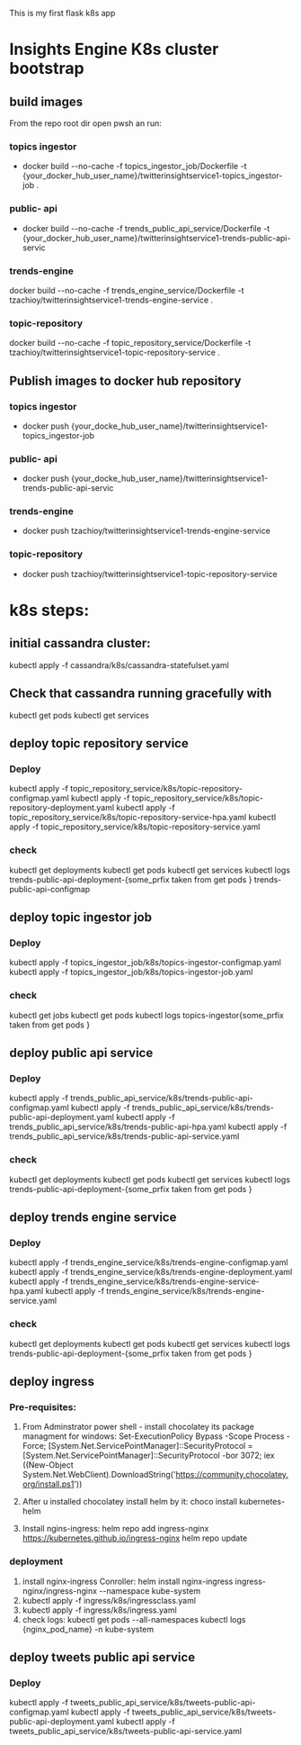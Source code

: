 This is my first flask k8s app
# Insights Engine K8s cluster bootstrap
## build images
From the repo root dir open pwsh an run:
### topics ingestor
- docker build --no-cache -f topics_ingestor_job/Dockerfile -t {your_docker_hub_user_name}/twitterinsightservice1-topics_ingestor-job .
### public- api
- docker build --no-cache -f trends_public_api_service/Dockerfile -t {your_docker_hub_user_name}/twitterinsightservice1-trends-public-api-servic
### trends-engine
docker build --no-cache -f trends_engine_service/Dockerfile -t tzachioy/twitterinsightservice1-trends-engine-service .
### topic-repository
docker build --no-cache -f topic_repository_service/Dockerfile -t tzachioy/twitterinsightservice1-topic-repository-service .

## Publish images to docker hub repository
### topics ingestor
- docker push {your_docke_hub_user_name}/twitterinsightservice1-topics_ingestor-job
### public- api
- docker push {your_docke_hub_user_name}/twitterinsightservice1-trends-public-api-servic
### trends-engine
- docker push tzachioy/twitterinsightservice1-trends-engine-service
### topic-repository
- docker push tzachioy/twitterinsightservice1-topic-repository-service

# k8s steps:
## initial cassandra cluster: 
kubectl apply -f cassandra/k8s/cassandra-statefulset.yaml

## Check that cassandra running gracefully with 
kubectl get pods 
kubectl get services

## deploy topic repository service
### Deploy
kubectl apply -f topic_repository_service/k8s/topic-repository-configmap.yaml
kubectl apply -f topic_repository_service/k8s/topic-repository-deployment.yaml
kubectl apply -f topic_repository_service/k8s/topic-repository-service-hpa.yaml
kubectl apply -f topic_repository_service/k8s/topic-repository-service.yaml

### check
kubectl get deployments
kubectl get pods
kubectl get services
kubectl logs trends-public-api-deployment-{some_prfix taken from get pods }
trends-public-api-configmap


## deploy topic ingestor job
### Deploy
kubectl apply -f topics_ingestor_job/k8s/topics-ingestor-configmap.yaml
kubectl apply -f topics_ingestor_job/k8s/topics-ingestor-job.yaml

### check
kubectl get jobs
kubectl get pods 
kubectl logs topics-ingestor{some_prfix taken from get pods }

## deploy public api service
### Deploy
kubectl apply -f trends_public_api_service/k8s/trends-public-api-configmap.yaml
kubectl apply -f trends_public_api_service/k8s/trends-public-api-deployment.yaml
kubectl apply -f trends_public_api_service/k8s/trends-public-api-hpa.yaml
kubectl apply -f trends_public_api_service/k8s/trends-public-api-service.yaml

### check
kubectl get deployments
kubectl get pods
kubectl get services
kubectl logs trends-public-api-deployment-{some_prfix taken from get pods }

## deploy trends engine service
### Deploy
kubectl apply -f trends_engine_service/k8s/trends-engine-configmap.yaml
kubectl apply -f trends_engine_service/k8s/trends-engine-deployment.yaml
kubectl apply -f trends_engine_service/k8s/trends-engine-service-hpa.yaml
kubectl apply -f trends_engine_service/k8s/trends-engine-service.yaml

### check
kubectl get deployments
kubectl get pods
kubectl get services
kubectl logs trends-public-api-deployment-{some_prfix taken from get pods }

## deploy ingress
### Pre-requisites:
1. From Adminstrator power shell - install chocolatey its package managment for windows: Set-ExecutionPolicy Bypass -Scope Process -Force; [System.Net.ServicePointManager]::SecurityProtocol = [System.Net.ServicePointManager]::SecurityProtocol -bor 3072; iex ((New-Object System.Net.WebClient).DownloadString('https://community.chocolatey.org/install.ps1'))

2. After u installed chocolatey install helm by it:
choco install kubernetes-helm

3. Install ngins-ingress:
helm repo add ingress-nginx https://kubernetes.github.io/ingress-nginx
helm repo update

### deployment 
1. install nginx-ingress Conroller:
helm install nginx-ingress ingress-nginx/ingress-nginx --namespace kube-system
2. kubectl apply -f ingress/k8s/ingressclass.yaml
3. kubectl apply -f ingress/k8s/ingress.yaml
4. check logs: 
kubectl get pods --all-namespaces
kubectl logs {nginx_pod_name} -n kube-system


## deploy tweets public api service
### Deploy
kubectl apply -f tweets_public_api_service/k8s/tweets-public-api-configmap.yaml
kubectl apply -f tweets_public_api_service/k8s/tweets-public-api-deployment.yaml
kubectl apply -f tweets_public_api_service/k8s/tweets-public-api-service.yaml